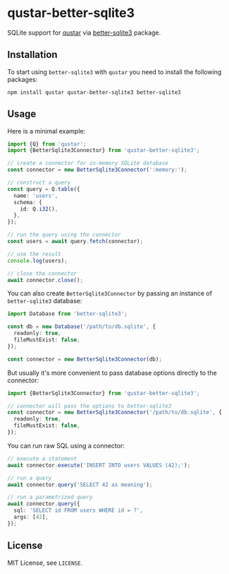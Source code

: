 # qustar-better-sqlite3

SQLite support for [qustar](https://www.npmjs.com/package/qustar) via [better-sqlite3](https://www.npmjs.com/package/better-sqlite3) package.

## Installation

To start using `better-sqlite3` with `qustar` you need to install the following packages:

```
npm install qustar qustar-better-sqlite3 better-sqlite3
```

## Usage

Here is a minimal example:

```ts
import {Q} from 'qustar';
import {BetterSqlite3Connector} from 'qustar-better-sqlite3';

// create a connector for in-memory SQLite database
const connector = new BetterSqlite3Connector(':memory:');

// construct a query
const query = Q.table({
  name: 'users',
  schema: {
    id: Q.i32(),
  },
});

// run the query using the connector
const users = await query.fetch(connector);

// use the result
console.log(users);

// close the connector
await connector.close();
```

You can also create `BetterSqlite3Connector` by passing an instance of `better-sqlite3` database:

```ts
import Database from 'better-sqlite3';

const db = new Database('/path/to/db.sqlite', {
  readonly: true,
  fileMustExist: false,
});

const connector = new BetterSqlite3Connector(db);
```

But usually it's more convenient to pass database options directly to the connector:

```ts
import {BetterSqlite3Connector} from 'qustar-better-sqlite3';

// connector will pass the options to better-sqlite3
const connector = new BetterSqlite3Connector('/path/to/db.sqlite', {
  readonly: true,
  fileMustExist: false,
});
```

You can run raw SQL using a connector:

```ts
// execute a statement
await connector.execute('INSERT INTO users VALUES (42);');

// run a query
await connector.query('SELECT 42 as meaning');

// run a parametrized query
await connector.query({
  sql: 'SELECT id FROM users WHERE id = ?',
  args: [42],
});
```

## License

MIT License, see `LICENSE`.
